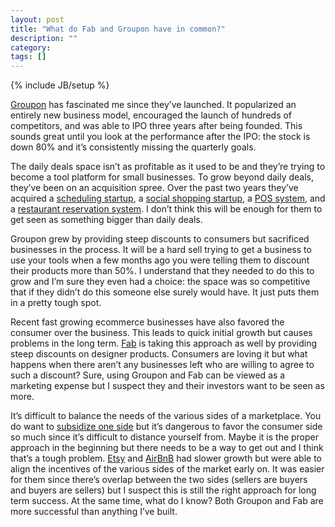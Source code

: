 ```yaml
---
layout: post
title: "What do Fab and Groupon have in common?"
description: ""
category: 
tags: []
---
```

{% include JB/setup %}
<p>
<a href="http://www.groupon.com/">Groupon</a> has fascinated me since they’ve launched. It popularized an entirely new business model, encouraged the launch of hundreds of competitors, and was able to IPO three years after being founded. This sounds great until you look at the performance after the IPO: the stock is down 80% and it’s consistently missing the quarterly goals.
</p>

The daily deals space isn’t as profitable as it used to be and they’re trying to become a tool platform for small businesses. To grow beyond daily deals, they’ve been on an acquisition spree. Over the past two years they’ve acquired a <a href="http://techcrunch.com/2011/12/07/groupon-debuts-scheduler-to-streamline-online-bookings-for-merchants-consumers/">scheduling startup</a>, a <a href="http://techcrunch.com/2012/01/20/groupon-buys-social-shopping-platform-mertado-to-bolster-groupon-goods/">social shopping startup</a>, a <a href="http://www.breadcrumbpos.com/">POS system</a>, and a <a href="http://savored.com/">restaurant reservation system</a>. I don’t think this will be enough for them to get seen as something bigger than daily deals.

Groupon grew by providing steep discounts to consumers but sacrificed businesses in the process. It will be a hard sell trying to get a business to use your tools when a few months ago you were telling them to discount their products more than 50%. I understand that they needed to do this to grow and I’m sure they even had a choice: the space was so competitive that if they didn’t do this someone else surely would have. It just puts them in a pretty tough spot.

Recent fast growing ecommerce businesses have also favored the consumer over the business. This leads to quick initial growth but causes problems in the long term. <a href="http://fab.com/">Fab</a> is taking this approach as well by providing steep discounts on designer products. Consumers are loving it but what happens when there aren’t any businesses left who are willing to agree to such a discount? Sure, using Groupon and Fab can be viewed as a marketing expense but I suspect they and their investors want to be seen as more.

It’s difficult to balance the needs of the various sides of a marketplace. You do want to <a href="http://hbr.org/2006/10/strategies-for-two-sided-markets/ar/1">subsidize one side</a> but it’s dangerous to favor the consumer side so much since it’s difficult to distance yourself from. Maybe it is the proper approach in the beginning but there needs to be a way to get out and I think that’s a tough problem. <a href="http://www.etsy.com/">Etsy</a> and <a href="https://www.airbnb.com/">AirBnB</a> had slower growth but were able to align the incentives of the various sides of the market early on. It was easier for them since there’s overlap between the two sides (sellers are buyers and buyers are sellers) but I suspect this is still the right approach for long term success. At the same time, what do I know? Both Groupon and Fab are more successful than anything I’ve built.